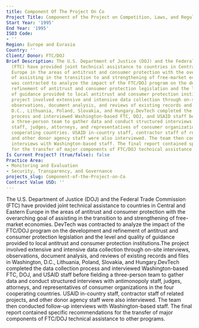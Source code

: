 ```yaml
---
title: Component Of The Project On Co
Project Title: Component of the Project on Competition, Laws, and Regulations
Start Year: '1995'
End Year: '1995'
ISO3 Code:
- ''
Region: Europe and Eurasia
Country: ''
Client/ Donor: FTC/DOJ
Brief Description: The U.S. Department of Justice (DOJ) and the Federal Trade Commission
  (FTC) have provided joint technical assistance to countries in Central and Eastern
  Europe in the areas of antitrust and consumer protection with the overarching goal
  of assisting in the transition to and strengthening of free-market economies. DevTech
  was contracted to analyze the impact of the FTC/DOJ program on the development and
  refinement of antitrust and consumer protection legislation and the level and quality
  of guidance provided to local antitrust and consumer protection institutions.The
  project involved extensive and intensive data collection through on-site interviews,
  observations, document analysis, and reviews of existing records and files in Washington,
  D.C., Lithuania, Poland, Slovakia, and Hungary.DevTech completed the data collection
  process and interviewed Washington-based FTC, DOJ, and USAID staff before fielding
  a three-person team to gather data and conduct structured interviews with antimonopoly
  staff, judges, attorneys, and representatives of consumer organizations in the four
  cooperating countries. USAID in-country staff, contractor staff of related projects,
  and other donor agency staff were also interviewed. The team then conducted follow-up
  interviews with Washington-based staff. The final report contained specific recommendations
  for the transfer of major components of FTC/DOJ technical assistance to other programs.
Is Current Project? (true/false): false
Practice Area:
- Monitoring and Evaluation
- Security, Transparency, and Governance
projects_slug: Component-of-the-Project-on-Co
Contract Value USD: ''
---
```


The U.S. Department of Justice (DOJ) and the Federal Trade Commission (FTC) have provided joint technical assistance to countries in Central and Eastern Europe in the areas of antitrust and consumer protection with the overarching goal of assisting in the transition to and strengthening of free-market economies. DevTech was contracted to analyze the impact of the FTC/DOJ program on the development and refinement of antitrust and consumer protection legislation and the level and quality of guidance provided to local antitrust and consumer protection institutions.The project involved extensive and intensive data collection through on-site interviews, observations, document analysis, and reviews of existing records and files in Washington, D.C., Lithuania, Poland, Slovakia, and Hungary.DevTech completed the data collection process and interviewed Washington-based FTC, DOJ, and USAID staff before fielding a three-person team to gather data and conduct structured interviews with antimonopoly staff, judges, attorneys, and representatives of consumer organizations in the four cooperating countries. USAID in-country staff, contractor staff of related projects, and other donor agency staff were also interviewed. The team then conducted follow-up interviews with Washington-based staff. The final report contained specific recommendations for the transfer of major components of FTC/DOJ technical assistance to other programs.